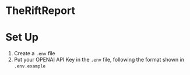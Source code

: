 # TheRiftReport

# Set Up

1. Create a `.env` file
1. Put your OPENAI API Key in the `.env` file, following the format shown in `.env.example`

